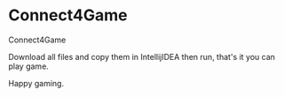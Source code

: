 # Connect4Game
Connect4Game

Download all files and copy them in IntellijIDEA then run, that's it you can play game.

Happy gaming.
